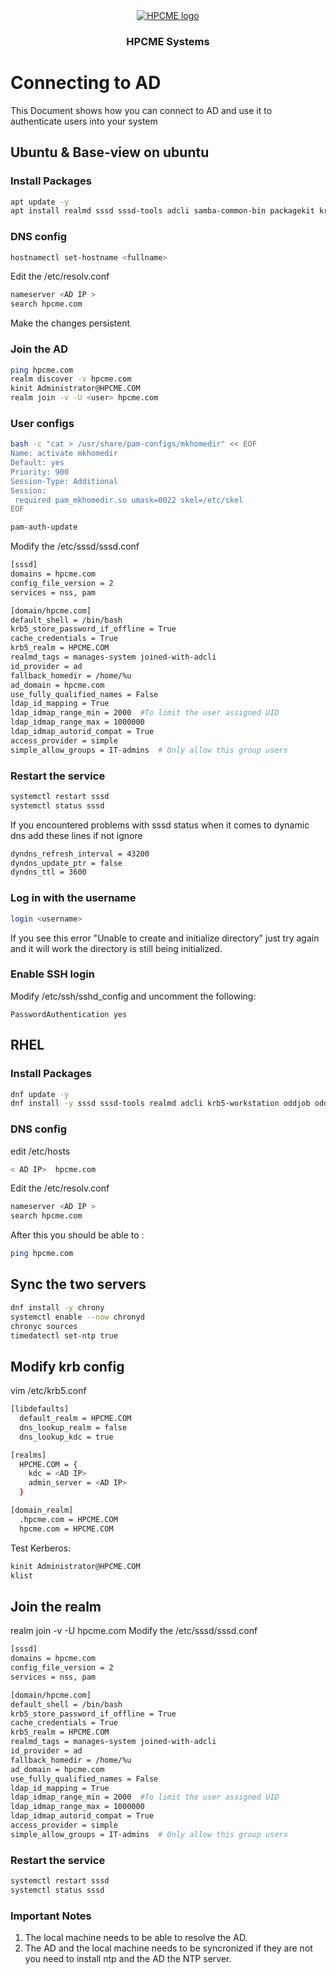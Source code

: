 <div align="center" style="text-align: center">
<a href="http://hpcme.com">
<img src="http://hpcme.com/wp-content/uploads/2021/10/cropped-Logo-HPCME-Systems-72x50.jpg" alt="HPCME logo"/>
</a>
<h3>HPCME Systems</h3>

</div>

# Connecting to AD
This Document shows how you can connect to AD and use it to authenticate users into your system


## Ubuntu & Base-view on ubuntu
### Install Packages
``` bash
apt update -y
apt install realmd sssd sssd-tools adcli samba-common-bin packagekit krb5-user libpam-sss libnss-sss oddjob oddjob-mkhomedir
```
### DNS config
``` bash
hostnamectl set-hostname <fullname>

```
Edit the /etc/resolv.conf
``` bash 
nameserver <AD IP >
search hpcme.com
```
Make the changes persistent
### Join the AD
``` bash 
ping hpcme.com
realm discover -v hpcme.com
kinit Administrator@HPCME.COM
realm join -v -U <user> hpcme.com
```
### User configs
``` bash
bash -c "cat > /usr/share/pam-configs/mkhomedir" << EOF
Name: activate mkhomedir
Default: yes
Priority: 900
Session-Type: Additional
Session:
 required pam_mkhomedir.so umask=0022 skel=/etc/skel
EOF

pam-auth-update

```

Modify the /etc/sssd/sssd.conf

``` bash
[sssd]
domains = hpcme.com
config_file_version = 2
services = nss, pam

[domain/hpcme.com]
default_shell = /bin/bash
krb5_store_password_if_offline = True
cache_credentials = True
krb5_realm = HPCME.COM
realmd_tags = manages-system joined-with-adcli
id_provider = ad
fallback_homedir = /home/%u
ad_domain = hpcme.com
use_fully_qualified_names = False
ldap_id_mapping = True
ldap_idmap_range_min = 2000  #To limit the user assigned UID
ldap_idmap_range_max = 1000000
ldap_idmap_autorid_compat = True
access_provider = simple
simple_allow_groups = IT-admins  # Only allow this group users
```
### Restart the service
``` bash
systemctl restart sssd
systemctl status sssd
```
If you encountered problems with sssd status when it comes to dynamic dns add these lines if not ignore
``` bash
dyndns_refresh_interval = 43200
dyndns_update_ptr = false
dyndns_ttl = 3600
```
### Log in with the username
``` bash
login <username>
```
If you see this error "Unable to create and initialize directory" just try again and it will work the directory is still being initialized.
### Enable SSH login

Modify /etc/ssh/sshd_config and uncomment the following:
```
PasswordAuthentication yes
```

## RHEL

### Install Packages
``` bash
dnf update -y
dnf install -y sssd sssd-tools realmd adcli krb5-workstation oddjob oddjob-mkhomedir
```
### DNS config
edit /etc/hosts
``` bash
< AD IP>  hpcme.com

```
Edit the /etc/resolv.conf
``` bash 
nameserver <AD IP >
search hpcme.com
```
After this you should be able to :
``` bash
ping hpcme.com 
```
## Sync the two servers
``` bash
dnf install -y chrony
systemctl enable --now chronyd
chronyc sources
timedatectl set-ntp true
```
## Modify krb config
vim /etc/krb5.conf
``` bash
[libdefaults]
  default_realm = HPCME.COM
  dns_lookup_realm = false
  dns_lookup_kdc = true

[realms]
  HPCME.COM = {
    kdc = <AD IP>
    admin_server = <AD IP>
  }

[domain_realm]
  .hpcme.com = HPCME.COM
  hpcme.com = HPCME.COM
```
Test Kerberos:
``` bash
kinit Administrator@HPCME.COM
klist
```
## Join the realm
realm join -v -U <user> hpcme.com
Modify the /etc/sssd/sssd.conf

``` bash
[sssd]
domains = hpcme.com
config_file_version = 2
services = nss, pam

[domain/hpcme.com]
default_shell = /bin/bash
krb5_store_password_if_offline = True
cache_credentials = True
krb5_realm = HPCME.COM
realmd_tags = manages-system joined-with-adcli
id_provider = ad
fallback_homedir = /home/%u
ad_domain = hpcme.com
use_fully_qualified_names = False
ldap_id_mapping = True
ldap_idmap_range_min = 2000  #To limit the user assigned UID
ldap_idmap_range_max = 1000000
ldap_idmap_autorid_compat = True
access_provider = simple
simple_allow_groups = IT-admins  # Only allow this group users
```
### Restart the service
``` bash
systemctl restart sssd
systemctl status sssd
```

### Important Notes
1. The local machine needs to be able to resolve the AD.
1. The AD and the local machine needs to be syncronized if they are not you need to install ntp and the AD the NTP server.
